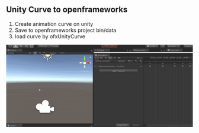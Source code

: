 ## Unity Curve to openframeworks

1. Create animation curve on unity
2. Save to openframeworks project bin/data
3. load curve by ofxUnityCurve

![demo](demo.gif)

